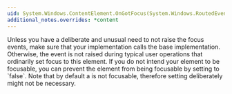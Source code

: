 ```yaml
---
uid: System.Windows.ContentElement.OnGotFocus(System.Windows.RoutedEventArgs)
additional_notes.overrides: *content
---
```


<p>Unless you have a deliberate and unusual need to not raise the focus events, make sure that your implementation calls the base implementation. Otherwise, the <xref href="System.Windows.ContentElement.GotFocus"></xref> event is not raised during typical user operations that ordinarily set focus to this element. If you do not intend your element to be focusable, you can prevent the element from being focusable by setting <xref href="System.Windows.ContentElement.Focusable"></xref> to `false`. Note that by default a <xref href="System.Windows.ContentElement.Focusable"></xref> is not focusable, therefore setting <xref href="System.Windows.ContentElement.Focusable"></xref> deliberately might not be necessary.</p>


